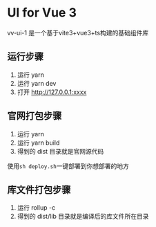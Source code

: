 # UI for Vue 3
vv-ui-1 是一个基于vite3+vue3+ts构建的基础组件库
## 运行步骤

1. 运行 yarn
2. 运行 yarn dev
3. 打开 http://127.0.0.1:xxxx

## 官网打包步骤
1. 运行 yarn
2. 运行 yarn build
3. 得到的 dist 目录就是官网源代码

使用`sh deploy.sh`一键部署到你想部署的地方
## 库文件打包步骤

1. 运行 rollup -c
2. 得到的 dist/lib 目录就是编译后的库文件所在目录